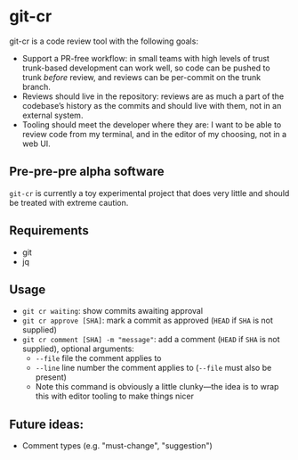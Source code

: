 # git-cr

git-cr is a code review tool with the following goals:

- Support a PR-free workflow: in small teams with high levels of trust trunk-based development can
  work well, so code can be pushed to trunk _before_ review, and reviews can be per-commit on the
  trunk branch.
- Reviews should live in the repository: reviews are as much a part of the codebase’s history as the
  commits and should live with them, not in an external system.
- Tooling should meet the developer where they are: I want to be able to review code from my terminal,
  and in the editor of my choosing, not in a web UI.

## Pre-pre-pre alpha software

`git-cr` is currently a toy experimental project that does very little and should be treated
with extreme caution.

## Requirements

- git
- jq

## Usage

- `git cr waiting`: show commits awaiting approval
- `git cr approve [SHA]`: mark a commit as approved (`HEAD` if `SHA` is not supplied)
- `git cr comment [SHA] -m "message"`: add a comment (`HEAD` if `SHA` is not supplied), optional arguments:
  - `--file` file the comment applies to
  - `--line` line number the comment applies to (`--file` must also be present)
  - Note this command is obviously a little clunky—the idea is to wrap this with editor tooling to make things nicer

## Future ideas:

- Comment types (e.g. "must-change", "suggestion")
